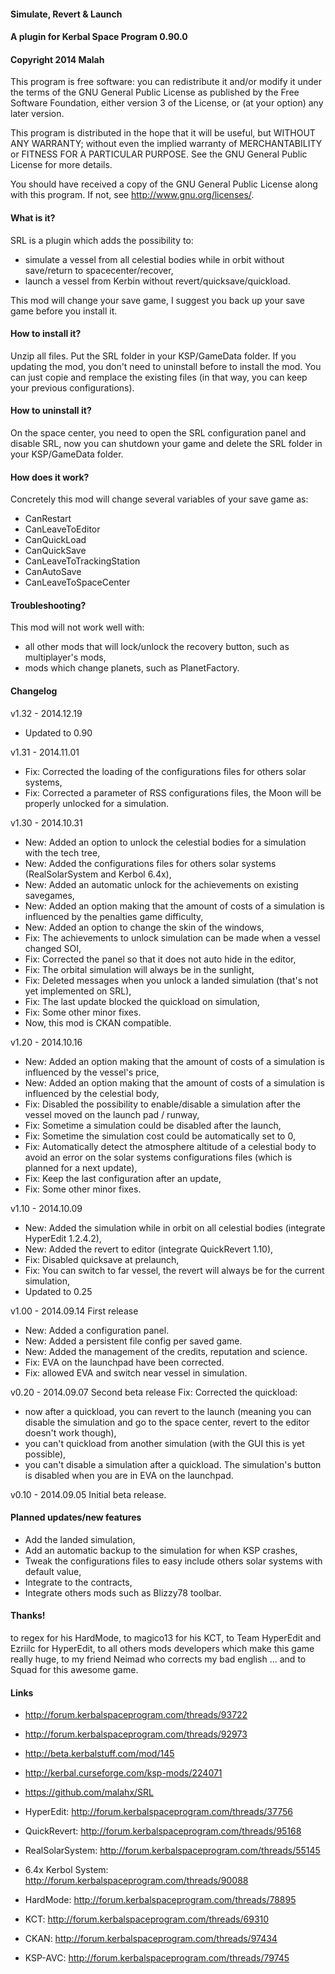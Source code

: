 ﻿#### Simulate, Revert & Launch
#### A plugin for Kerbal Space Program 0.90.0
#### Copyright 2014 Malah

This program is free software: you can redistribute it and/or modify
it under the terms of the GNU General Public License as published by
the Free Software Foundation, either version 3 of the License, or
(at your option) any later version.

This program is distributed in the hope that it will be useful,
but WITHOUT ANY WARRANTY; without even the implied warranty of
MERCHANTABILITY or FITNESS FOR A PARTICULAR PURPOSE.  See the
GNU General Public License for more details.

You should have received a copy of the GNU General Public License
along with this program.  If not, see <http://www.gnu.org/licenses/>. 


#### What is it?

SRL is a plugin which adds the possibility to:
- simulate a vessel from all celestial bodies while in orbit without save/return to spacecenter/recover,
- launch a vessel from Kerbin without revert/quicksave/quickload.

This mod will change your save game, I suggest you back up your save game before you install it.

#### How to install it?

Unzip all files. Put the SRL folder in your KSP/GameData folder.
If you updating the mod, you don't need to uninstall before to install the mod. You can just copie and remplace the existing files (in that way, you can keep your previous configurations). 

#### How to uninstall it?

On the space center, you need to open the SRL configuration panel and disable SRL, now you can shutdown your game and delete the SRL folder in your KSP/GameData folder.

#### How does it work?

Concretely this mod will change several variables of your save game as:
- CanRestart
- CanLeaveToEditor
- CanQuickLoad
- CanQuickSave
- CanLeaveToTrackingStation
- CanAutoSave
- CanLeaveToSpaceCenter

#### Troubleshooting?

This mod will not work well with:
- all other mods that will lock/unlock the recovery button, such as multiplayer's mods,
- mods which change planets, such as PlanetFactory.

#### Changelog

v1.32 - 2014.12.19
- Updated to 0.90

v1.31 - 2014.11.01
- Fix: Corrected the loading of the configurations files for others solar systems,
- Fix: Corrected a parameter of RSS configurations files, the Moon will be properly unlocked for a simulation.

v1.30 - 2014.10.31
- New: Added an option to unlock the celestial bodies for a simulation with the tech tree,
- New: Added the configurations files for others solar systems (RealSolarSystem and Kerbol 6.4x),
- New: Added an automatic unlock for the achievements on existing savegames,
- New: Added an option making that the amount of costs of a simulation is influenced by the penalties game difficulty,
- New: Added an option to change the skin of the windows,
- Fix: The achievements to unlock simulation can be made when a vessel changed SOI,
- Fix: Corrected the panel so that it does not auto hide in the editor,
- Fix: The orbital simulation will always be in the sunlight,
- Fix: Deleted messages when you unlock a landed simulation (that's not yet implemented on SRL),
- Fix: The last update blocked the quickload on simulation,
- Fix: Some other minor fixes.
- Now, this mod is CKAN compatible.

v1.20 - 2014.10.16
- New: Added an option making that the amount of costs of a simulation is influenced by the vessel's price,
- New: Added an option making that the amount of costs of a simulation is influenced by the celestial body,
- Fix: Disabled the possibility to enable/disable a simulation after the vessel moved on the launch pad / runway,
- Fix: Sometime a simulation could be disabled after the launch,
- Fix: Sometime the simulation cost could be automatically set to 0,
- Fix: Automatically detect the atmosphere altitude of a celestial body to avoid an error on the solar systems configurations files (which is planned for a next update),
- Fix: Keep the last configuration after an update,
- Fix: Some other minor fixes.

v1.10 - 2014.10.09
- New: Added the simulation while in orbit on all celestial bodies (integrate HyperEdit 1.2.4.2),
- New: Added the revert to editor (integrate QuickRevert 1.10),
- Fix: Disabled quicksave at prelaunch,
- Fix: You can switch to far vessel, the revert will always be for the current simulation,
- Updated to 0.25

v1.00 - 2014.09.14
First release
- New: Added a configuration panel.
- New: Added a persistent file config per saved game.
- New: Added the management of the credits, reputation and science.
- Fix: EVA on the launchpad have been corrected.
- Fix: allowed EVA and switch near vessel in simulation.

v0.20 - 2014.09.07
Second beta release
Fix:
Corrected the quickload:
- now after a quickload, you can revert to the launch (meaning you can disable the simulation and go to the space center, revert to the editor doesn't work though),
- you can't quickload from another simulation (with the GUI this is yet possible),
- you can't disable a simulation after a quickload.
The simulation's button is disabled when you are in EVA on the launchpad.

v0.10 - 2014.09.05
Initial beta release.

#### Planned updates/new features

- Add the landed simulation,
- Add an automatic backup to the simulation for when KSP crashes,
- Tweak the configurations files to easy include others solar systems with default value,
- Integrate to the contracts,
- Integrate others mods such as Blizzy78 toolbar.

#### Thanks!

to regex for his HardMode, 
to magico13 for his KCT,
to Team HyperEdit and Ezriilc for HyperEdit,
to all others mods developers which make this game really huge,
to my friend Neimad who corrects my bad english ...
and to Squad for this awesome game.

#### Links

- http://forum.kerbalspaceprogram.com/threads/93722
- http://forum.kerbalspaceprogram.com/threads/92973
- http://beta.kerbalstuff.com/mod/145
- http://kerbal.curseforge.com/ksp-mods/224071
- https://github.com/malahx/SRL

- HyperEdit: http://forum.kerbalspaceprogram.com/threads/37756
- QuickRevert: http://forum.kerbalspaceprogram.com/threads/95168
- RealSolarSystem: http://forum.kerbalspaceprogram.com/threads/55145
- 6.4x Kerbol System: http://forum.kerbalspaceprogram.com/threads/90088
- HardMode: http://forum.kerbalspaceprogram.com/threads/78895
- KCT: http://forum.kerbalspaceprogram.com/threads/69310
- CKAN: http://forum.kerbalspaceprogram.com/threads/97434
- KSP-AVC: http://forum.kerbalspaceprogram.com/threads/79745